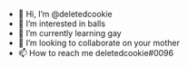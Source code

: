 - 👋 Hi, I’m @deletedcookie
- 👀 I’m interested in balls
- 🌱 I’m currently learning gay
- 💞️ I’m looking to collaborate on your mother
- 📫 How to reach me deletedcookie#0096

<!---
deletedcookie/deletedcookie is a ✨ special ✨ repository because its `README.md` (this file) appears on your GitHub profile.
You can click the Preview link to take a look at your changes.
--->
